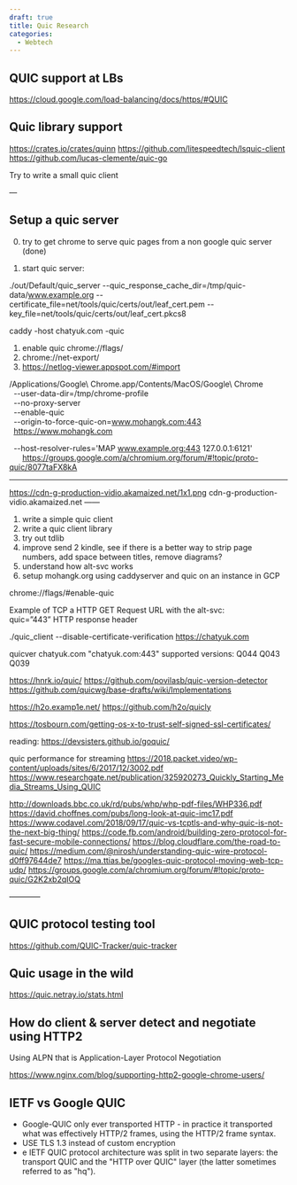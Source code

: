 ```yaml
---
draft: true
title: Quic Research
categories:
  - Webtech
---
```

## QUIC support at LBs

https://cloud.google.com/load-balancing/docs/https/#QUIC


## Quic library support

https://crates.io/crates/quinn
https://github.com/litespeedtech/lsquic-client
https://github.com/lucas-clemente/quic-go

Try to write a small quic client

—

## Setup a quic server

0. try to get chrome to serve quic pages from a non google quic server (done)

1. start quic server:

./out/Default/quic_server  --quic_response_cache_dir=/tmp/quic-data/www.example.org --certificate_file=net/tools/quic/certs/out/leaf_cert.pem --key_file=net/tools/quic/certs/out/leaf_cert.pkcs8

caddy -host chatyuk.com -quic


1. enable quic chrome://flags/
2. chrome://net-export/
3. https://netlog-viewer.appspot.com/#import


/Applications/Google\ Chrome.app/Contents/MacOS/Google\ Chrome \
  --user-data-dir=/tmp/chrome-profile \
  --no-proxy-server \
  --enable-quic \
  --origin-to-force-quic-on=www.mohangk.com:443 \
  https://www.mohangk.com

  --host-resolver-rules='MAP www.example.org:443 127.0.0.1:6121' \
  
  
  https://groups.google.com/a/chromium.org/forum/#!topic/proto-quic/8077taFX8kA


-------

https://cdn-g-production-vidio.akamaized.net/1x1.png
cdn-g-production-vidio.akamaized.net
——


1. write a simple quic client
2. write a quic client library
3. try out tdlib
4. improve send 2 kindle, see if there is a better way to strip page numbers, add space between titles, remove diagrams?
5. understand how alt-svc works
6. setup mohangk.org using caddyserver and quic on an instance in GCP

chrome://flags/#enable-quic


Example of TCP a HTTP GET Request URL with the alt-svc: quic=”443” HTTP response header

./quic_client  --disable-certificate-verification  https://chatyuk.com

 quicver chatyuk.com
"chatyuk.com:443" supported versions:
     Q044
     Q043
     Q039

https://hnrk.io/quic/
https://github.com/povilasb/quic-version-detector
https://github.com/quicwg/base-drafts/wiki/Implementations


https://h2o.examp1e.net/
https://github.com/h2o/quicly

https://tosbourn.com/getting-os-x-to-trust-self-signed-ssl-certificates/

reading:
https://devsisters.github.io/goquic/

quic performance for streaming
https://2018.packet.video/wp-content/uploads/sites/6/2017/12/3002.pdf
https://www.researchgate.net/publication/325920273_Quickly_Starting_Media_Streams_Using_QUIC

http://downloads.bbc.co.uk/rd/pubs/whp/whp-pdf-files/WHP336.pdf
https://david.choffnes.com/pubs/long-look-at-quic-imc17.pdf
https://www.codavel.com/2018/09/17/quic-vs-tcptls-and-why-quic-is-not-the-next-big-thing/
https://code.fb.com/android/building-zero-protocol-for-fast-secure-mobile-connections/
https://blog.cloudflare.com/the-road-to-quic/
https://medium.com/@nirosh/understanding-quic-wire-protocol-d0ff97644de7
https://ma.ttias.be/googles-quic-protocol-moving-web-tcp-udp/
https://groups.google.com/a/chromium.org/forum/#!topic/proto-quic/G2K2xb2qIOQ


————
## QUIC protocol testing tool 
https://github.com/QUIC-Tracker/quic-tracker


## Quic usage in the wild
https://quic.netray.io/stats.html



## How do client & server detect and negotiate using HTTP2 
Using ALPN that is Application-Layer Protocol Negotiation


https://www.nginx.com/blog/supporting-http2-google-chrome-users/


## IETF vs Google QUIC

- Google-QUIC only ever transported HTTP - in practice it transported what was effectively HTTP/2 frames, using the HTTP/2 frame syntax.
- USE TLS 1.3 instead of custom encryption
- e IETF QUIC protocol architecture was split in two separate layers: the transport QUIC and the "HTTP over QUIC" layer (the latter sometimes referred to as "hq").

